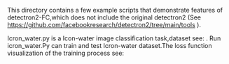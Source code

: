
This directory contains a few example scripts that demonstrate features of detectron2-FC,which does not include the original detectron2 (See https://github.com/facebookresearch/detectron2/tree/main/tools ).

Icron_water.py is a Icon-water image classification task,dataset see: . Run icron_water.Py can train and test Icron-water dataset.The loss function visualization of the training process see:
